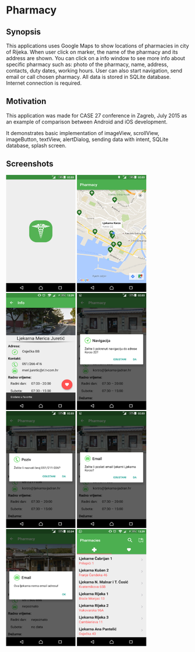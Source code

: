 # Pharmacy

## Synopsis

This applications uses Google Maps to show locations of pharmacies in city of Rijeka. When user click on marker, the name of the pharmacy and its address are shown. You can click on a info window to see more info about specific pharmacy such as: photo of the pharmacy, name, address, contacts, duty dates, working hours. User can also start navigation, send email or call chosen pharmacy.
All data is stored in SQLite database. Internet connection is required.

## Motivation
This application was made for CASE 27 conference in Zagreb, July 2015 as an example of comparison between Android and iOS development.

It demonstrates basic implementation of imageView, scrollView, imageButton, textView, alertDialog, sending data with intent, SQLite database, splash screen.

## Screenshots

<img src="https://github.com/marioloncar/Pharmacy/blob/master/screenshots/splash.png" width="190" height="320">
<img src="https://github.com/marioloncar/Pharmacy/blob/master/screenshots/markers.png" width="190" height="320">
<img src="https://github.com/marioloncar/Pharmacy/blob/master/screenshots/info_activity.png" width="190" height="320">
<img src="https://github.com/marioloncar/Pharmacy/blob/master/screenshots/navigation_dialog.png" width="190" height="320">
<img src="https://github.com/marioloncar/Pharmacy/blob/master/screenshots/call_dialog.png" width="190" height="320">
<img src="https://github.com/marioloncar/Pharmacy/blob/master/screenshots/email_dialog.png" width="190" height="320">
<img src="https://github.com/marioloncar/Pharmacy/blob/master/screenshots/noEmail_dialog.png" width="190" height="320">
<img src="https://github.com/marioloncar/Pharmacy/blob/master/screenshots/home_activity.png" width="190" height="320">
